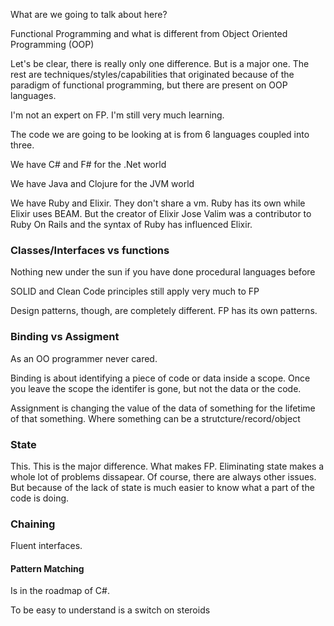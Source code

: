 What are we going to talk about here?

Functional Programming and what is different from Object Oriented Programming (OOP)

Let's be clear, there is really only one difference. But is a major one. The rest are techniques/styles/capabilities that originated because of the paradigm of functional programming, but there are present on OOP languages.

I'm not an expert on FP. I'm still very much learning.

The code we are going to be looking at is from 6 languages coupled into three.

We have C# and F# for the .Net world

We have Java and Clojure for the JVM world

We have Ruby and Elixir. They don't share a vm. Ruby has its own while Elixir uses BEAM. But the creator of Elixir Jose Valim was a contributor to Ruby On Rails and the syntax of Ruby has influenced Elixir.


### Classes/Interfaces vs functions

Nothing new under the sun if you have done procedural languages before

SOLID and Clean Code principles still apply very much to FP

Design patterns, though, are completely different. FP has its own patterns.

### Binding vs Assigment

As an OO programmer never cared.

Binding is about identifying a piece of code or data inside a scope. Once you leave the scope the identifer is gone, but not the data or the code.

Assignment is changing the value of the data of something for the lifetime of that something. Where something can be a strutcture/record/object


### State

This. This is the major difference. What makes FP. Eliminating state makes a whole lot of problems dissapear. Of course, there are always other issues. But because of the lack of state is much easier to know what a part of the code is doing. 

### Chaining

Fluent interfaces. 

#### Pattern Matching

Is in the roadmap of C#.

To be easy to understand is a switch on steroids
